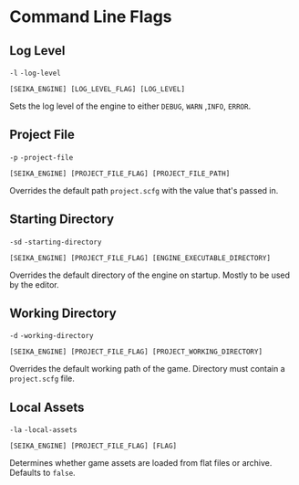 # Command Line Flags

## Log Level

`-l` `-log-level`

```
[SEIKA_ENGINE] [LOG_LEVEL_FLAG] [LOG_LEVEL]
```

Sets the log level of the engine to either `DEBUG`, `WARN` ,`INFO`, `ERROR`.

## Project File

`-p` `-project-file`

```
[SEIKA_ENGINE] [PROJECT_FILE_FLAG] [PROJECT_FILE_PATH]
```

Overrides the default path `project.scfg` with the value that's passed in.

## Starting Directory

`-sd` `-starting-directory`

```
[SEIKA_ENGINE] [PROJECT_FILE_FLAG] [ENGINE_EXECUTABLE_DIRECTORY]
```

Overrides the default directory of the engine on startup.  Mostly to be used by the editor.


## Working Directory

`-d` `-working-directory`

```
[SEIKA_ENGINE] [PROJECT_FILE_FLAG] [PROJECT_WORKING_DIRECTORY]
```

Overrides the default working path of the game.  Directory must contain a `project.scfg` file.

## Local Assets

`-la` `-local-assets`

```
[SEIKA_ENGINE] [PROJECT_FILE_FLAG] [FLAG]
```

Determines whether game assets are loaded from flat files or archive.  Defaults to `false`.
